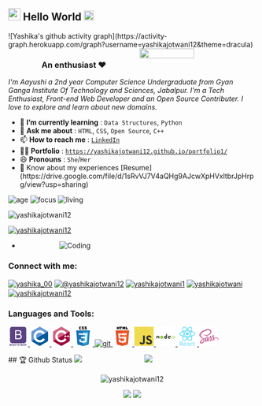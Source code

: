 <!-- ![](https://raw.githubusercontent.com/halfrost/halfrost/master/icons/header_.png) -->


<h2><img src="https://imgur.com/CTPzCrS.gif" height=25px width=25px> Hello World <img src="https://imgur.com/TFzFv3D.gif" height=20px width=20px></h2>
![Yashika's github activity graph](https://activity-graph.herokuapp.com/graph?username=yashikajotwani12&theme=dracula)
<img src="https://imgur.com/Z9n1y5S.gif" height=47% width=47% align="right">
<h3 align="center">An enthusiast ❤</h3>
<p><i> I'm Aayushi a 2nd year Computer Science Undergraduate from Gyan Ganga Institute Of Technology and Sciences, Jabalpur. I'm a Tech Enthusiast, Front-end Web Developer and an Open Source Contributer. I love to explore and learn about new domains.</i></p>


<ul>
<li> 🌱 <b>I’m currently learning</b> : <code>Data Structures</code>, <code>Python</code></li>
<li> 💬 <b>Ask me about</b> : <code>HTML</code>, <code>CSS</code>, <code>Open Source</code>, <code>C++</code></li>
<li> 📫 <b>How to reach me</b> : <code><a href="https://www.linkedin.com/in/yashika-jothwani-03a0061b7/">LinkedIn</a></code></li>
<li> 👩‍💻 <b>Portfolio</b> : <code><a href="https://yashikajotwani12.github.io/portfolio1/">https://yashikajotwani12.github.io/portfolio1/</a></code></li>
<li> 😄 <b>Pronouns</b> : <code>She</code>/<code>Her</code></li>
<li>📄 Know about my experiences [Resume](https://drive.google.com/file/d/1sRvVJ7V4aQHg9AJcwXpHVxltbrJpHrpg/view?usp=sharing)</li>

<!-- <li> ⚡ <b>Fun fact</b> : </li> -->
</ul>



![age](https://img.shields.io/badge/age-20-blue)
![focus](https://img.shields.io/badge/focus-FullStack-brightgreen)
![living](https://img.shields.io/badge/living-INDIA-3c9)
<p align="left"> <img src="https://komarev.com/ghpvc/?username=yashikajotwani12&label=Profile%20views&color=0e75b6&style=flat" alt="yashikajotwani12"> </p>


<p align="left"> <a href="https://github.com/ryo-ma/github-profile-trophy"><img src="https://github-profile-trophy.vercel.app/?username=yashikajotwani12" alt="yashikajotwani12" /></a> </p>


<img align="right" alt="Coding" width="400" src="https://cdn.dribbble.com/users/2646423/screenshots/5507196/computer.gif">



- 



<h3 align="left">Connect with me:</h3>
<p align="left">
<a href="https://www.codechef.com/users/yashika_00" target="blank"><img align="center" src="https://cdn.jsdelivr.net/npm/simple-icons@3.1.0/icons/codechef.svg" alt="yashika_00" height="30" width="40" /></a>
<a href="https://www.hackerrank.com/@yashikajotwani12" target="blank"><img align="center" src="https://cdn.jsdelivr.net/npm/simple-icons@3.0.1/icons/hackerrank.svg" alt="@yashikajotwani12" height="30" width="40" /></a>
<a href="https://codeforces.com/profile/yashikajotwani1" target="blank"><img align="center" src="https://cdn.jsdelivr.net/npm/simple-icons@3.0.1/icons/codeforces.svg" alt="yashikajotwani1" height="30" width="40" /></a>
<a href="https://www.leetcode.com/yashikajotwani" target="blank"><img align="center" src="https://cdn.jsdelivr.net/npm/simple-icons@3.0.1/icons/leetcode.svg" alt="yashikajotwani" height="30" width="40" /></a>
<a href="https://auth.geeksforgeeks.org/user/yashikajotwani12" target="blank"><img align="center" src="https://cdn.jsdelivr.net/npm/simple-icons@3.0.1/icons/geeksforgeeks.svg" alt="yashikajotwani12" height="30" width="40" /></a>
</p>

<h3 align="left">Languages and Tools:</h3>
<p align="left"> <a href="https://getbootstrap.com" target="_blank"> <img src="https://raw.githubusercontent.com/devicons/devicon/master/icons/bootstrap/bootstrap-plain-wordmark.svg" alt="bootstrap" width="40" height="40"/> </a> <a href="https://www.cprogramming.com/" target="_blank"> <img src="https://raw.githubusercontent.com/devicons/devicon/master/icons/c/c-original.svg" alt="c" width="40" height="40"/> </a> <a href="https://www.w3schools.com/cpp/" target="_blank"> <img src="https://raw.githubusercontent.com/devicons/devicon/master/icons/cplusplus/cplusplus-original.svg" alt="cplusplus" width="40" height="40"/> </a> <a href="https://www.w3schools.com/css/" target="_blank"> <img src="https://raw.githubusercontent.com/devicons/devicon/master/icons/css3/css3-original-wordmark.svg" alt="css3" width="40" height="40"/> </a> <a href="https://git-scm.com/" target="_blank"> <img src="https://www.vectorlogo.zone/logos/git-scm/git-scm-icon.svg" alt="git" width="40" height="40"/> </a> <a href="https://www.w3.org/html/" target="_blank"> <img src="https://raw.githubusercontent.com/devicons/devicon/master/icons/html5/html5-original-wordmark.svg" alt="html5" width="40" height="40"/> </a> <a href="https://developer.mozilla.org/en-US/docs/Web/JavaScript" target="_blank"> <img src="https://raw.githubusercontent.com/devicons/devicon/master/icons/javascript/javascript-original.svg" alt="javascript" width="40" height="40"/> </a> <a href="https://nodejs.org" target="_blank"> <img src="https://raw.githubusercontent.com/devicons/devicon/master/icons/nodejs/nodejs-original-wordmark.svg" alt="nodejs" width="40" height="40"/> </a> <a href="https://reactjs.org/" target="_blank"> <img src="https://raw.githubusercontent.com/devicons/devicon/master/icons/react/react-original-wordmark.svg" alt="react" width="40" height="40"/> </a> <a href="https://sass-lang.com" target="_blank"> <img src="https://raw.githubusercontent.com/devicons/devicon/master/icons/sass/sass-original.svg" alt="sass" width="40" height="40"/> </a> </p>
## 🏆 Github Status

<img  src="https://github-readme-stats.vercel.app/api?username=yashikajotwani12&show_icons=true&hide_border=true&theme=dark" width="45%" align="right" >

<img  src="https://github-readme-streak-stats.herokuapp.com/?user=yashikajotwani12&theme=dark" width="45%" >

<br>

<div align="center">

<p><img align="center" src="https://github-readme-stats.vercel.app/api/top-langs?username=yashikajotwani12&show_icons=true&locale=en&layout=compact&theme=dark" alt="yashikajotwani12" /></p>

<div>
  
[<img src="https://img.shields.io/badge/linkedin-%230077B5.svg?&style=for-the-badge&logo=linkedin&logoColor=white">](https://www.linkedin.com/in/yashika-jothwani-03a0061b7/)
[<img src="https://img.shields.io/badge/Portfolio-%23000000.svg?&style=for-the-badge">](https://yashikajotwani12.github.io/portfolio1/)

</div>
